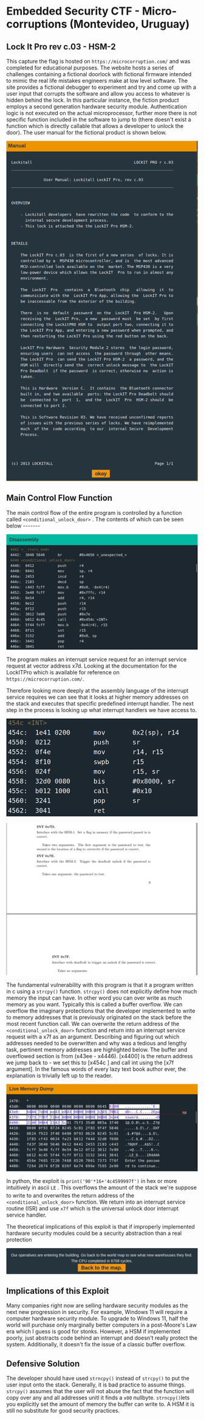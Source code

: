 # Embedded Security CTF - Micro-corruptions (Montevideo, Uruguay)

## Lock It Pro rev c.03 - HSM-2  


This capture the flag is hosted on ```https://microcorruption.com/``` 
and was completed for educational purposes. The website hosts a series of challenges containing a fictional doorlock with fictional firmware intended to mimic the real life mistakes engineers make at low level software. The site provides a fictional debugger to experiment and try and come up with a user input that corrupts the software and allow you access to whatever is hidden behind the lock. In this particular instance, the fiction product employs a second generation hardware security module. Authentication logic is not executed on the actual microprocessor, further more there is not specific function included in the software to jump to (there doesn't exist a function which is directly callable that allows a developer to unlock the door). The user manual for the fictional product is shown below. 

![alt text](./assets/manual.png)

## Main Control Flow Function  


The main control flow of the entire program is controlled by a function called ```<conditional_unlock_door>``` . The contents of which can be seen below -------

![alt text](./assets/main_control_flow.png)

The program makes an interrupt service request for an interrupt service request at vector address x7d. Looking at the documentation for the LockITPro which is available for reference on ```https://microcorruption.com/```.

Therefore looking more deeply at the assembly language of the interrupt service requires we can see that it looks at higher memory addresses on the stack and executes that specific predefined interrupt handler. The next step in the process is looking up what interrupt handlers we have access to.

![alt text](int.png)

![alt text](vuln.png)


The fundamental vulnerability with this program is that it a program written in c using a ```strcpy()``` function. ```strcpy()``` does not explicitly define how much memory the input can have. In other word you can over write as much memory as you want. Typically this is called a buffer overflow. We can overflow the imaginary protections that the developer implemented to write to memory addresses that is previously originated on the stack before the most recent function call. We can overwrite the return address of the ```<conditional_unlock_door>``` function and return into an interrupt service request with a x7f as an argument. Describing and figuring out which addresses needed to be overwritten and why was a tedious and lengthy task, pertinent memory addresses are highlighted below. The buffer and overflowed section is from (x43ee - x4446). [x4400] is the return address we jump back to - we set this to [x454c <INT>] and call int using the [x7f argument]. In the famous words of every lazy text book author ever, the explanation is trivially left up to the reader.

![alt text](./assets/mem.png)

In python, the exploit is ```print('90'*16+'4c4599997f')``` in hex or more intuitively in ascii ```LE``` . This overflows the amount of the stack we're suppose to write to and overwrites the return address of the ```<conditional_unlock_door>``` function. We return into an interrupt service routine (ISR) and use ```x7f``` which is the universal unlock door interrupt service handler.


The theoretical implications of this exploit is that if improperly implemented hardware security modules could be a security abstraction than a real protection

![alt text](./assets/sol.png)

## Implications of this Exploit

Many companies right now are selling hardware security modules as the next new progression in security. For example, Windows 11 will require a computer hardware security module. To upgrade to Windows 11, half the world will purchase only marginally better computers in a post-Moore's Law era which I guess is good for stonks. However, a HSM if implemented poorly, just abstracts code behind an interrupt and doesn't really protect the system. Additionally, it doesn't fix the issue of a classic buffer overflow.

## Defensive Solution

The developer should have used ```strncpy()``` instead of ```strcpy()``` to put the user input onto the stack. Generally, it is bad practice to assume things. ```strcpy()``` assumes that the user will not abuse the fact that the function will copy over any and all addresses unitl it finds a ```x00``` nullbyte. ```strncpy()```lets you explicitly set the amount of memory the buffer can write to. A HSM it is still no substitute for good security practices.




